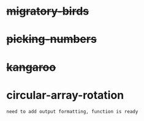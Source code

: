 # ~~migratory-birds~~

# ~~picking-numbers~~

# ~~kangaroo~~

# circular-array-rotation
    need to add output formatting, function is ready
